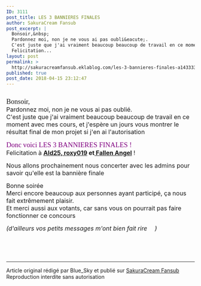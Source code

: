 ```yaml
---
ID: 3111
post_title: LES 3 BANNIERES FINALES
author: SakuraCream Fansub
post_excerpt: |
  Bonsoir,&nbsp;
  Pardonnez moi, non je ne vous ai pas oubli&eacute;.
  C'est juste que j'ai vraiment beaucoup beaucoup de travail en ce moment avec mes cours, et j'esp&egrave;re un jours vous montrer le r&eacute;sultat final de mon projet si j'en ai l'autorisation&nbsp; Donc voici LES 3 BANNIERES FINALES !
  Felicitation...
layout: post
permalink: >
  http://sakuracreamfansub.eklablog.com/les-3-bannieres-finales-a143333800
published: true
post_date: 2018-04-15 23:12:47
---
```

<p style="text-align: center;"><a href="http://ekladata.com/S5Fe-Ki03lX1VI7lKzX4NcdxK0g.jpg"><img src="https://united-subs.dearclouds.com/wp-content/uploads/2018/04/296f7ae540f14312e6aab537deefd600.jpg" alt=""/></a></p>
<p><span style="font-size: 14pt; font-family: impact, chicago;">Bonsoir,&nbsp;</span><br/><span style="font-size: 12pt;">Pardonnez moi, non je ne vous ai pas oubli&eacute;.</span><br/><span style="font-size: 12pt;">C'est juste que j'ai vraiment beaucoup beaucoup de travail en ce moment avec mes cours, et j'esp&egrave;re un jours vous montrer le r&eacute;sultat final de mon projet si j'en ai l'autorisation&nbsp;<span class="_47e3 _5mfr" title="&eacute;motic&ocirc;ne tongue"><img class="img" src="http://ekladata.com/GQ-0EIewDRoNJBJRoXXbPtxv39o@16x16.png" width="16" height="16" alt=""/></span></span></p>
<p><span style="font-size: 12pt;"><span style="font-family: impact, chicago; color: #800080; font-size: 14pt;">Donc voici LES 3 BANNIERES FINALES !</span><span class="text_exposed_show"><br/>Felicitation &agrave; <span style="text-decoration: underline;"><strong>Ald25, roxy019</strong></span><strong> et</strong><span style="text-decoration: underline;"><strong> Fallen Angel</strong></span> !</span></span></p>
<div class="text_exposed_show">
<p><span style="font-size: 12pt;">Nous allons prochainement nous concerter avec les admins pour savoir qu'elle est la banni&egrave;re finale&nbsp;<span class="_47e3 _5mfr" title="&eacute;motic&ocirc;ne smile"><img class="img" src="http://ekladata.com/_XU29QxvdwhF8X4bnpS_P6XNYzY@16x16.png" width="16" height="16" alt=""/></span></span></p>
<p><span style="font-size: 12pt;">Bonne soir&eacute;e&nbsp;<span class="_47e3 _5mfr" title="&eacute;motic&ocirc;ne smile"><img class="img" src="http://ekladata.com/_XU29QxvdwhF8X4bnpS_P6XNYzY@16x16.png" width="16" height="16" alt=""/></span></span><br/><span style="font-size: 12pt;">Merci encore beaucoup aux personnes ayant particip&eacute;, &ccedil;a nous fait extr&ecirc;mement plaisir.</span><br/><span style="font-size: 12pt;">Et merci aussi aux votants, car sans vous on pourrait pas faire fonctionner ce concours&nbsp;<span class="_47e3 _5mfr" title="&eacute;motic&ocirc;ne tongue"><img class="img" src="http://ekladata.com/GQ-0EIewDRoNJBJRoXXbPtxv39o@16x16.png" width="16" height="16" alt=""/></span></span></p>
<p><em><span style="font-size: 12pt;">(d'ailleurs vos petits messages m'ont bien fait rire&nbsp;<span class="_47e3 _5mfr" title="&eacute;motic&ocirc;ne tongue"><img class="img" src="http://ekladata.com/GQ-0EIewDRoNJBJRoXXbPtxv39o@16x16.png" width="16" height="16" alt=""/></span>)</span></em></p>
</div><br /><br /><br /><hr />Article original rédigé par Blue_Sky et publié sur <a href="http://sakuracreamfansub.eklablog.com/">SakuraCream Fansub</a> <br /> Reproduction interdite sans autorisation